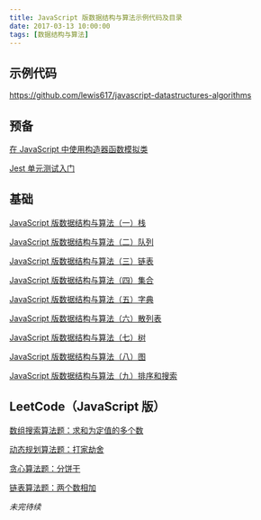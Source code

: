 ```yaml
---
title: JavaScript 版数据结构与算法示例代码及目录
date: 2017-03-13 10:00:00
tags: [数据结构与算法]
---
```


## 示例代码

https://github.com/lewis617/javascript-datastructures-algorithms

<!--more-->

## 预备

[在 JavaScript 中使用构造器函数模拟类](http://liuyiqi.cn/2017/02/15/construcor-function-create-class/)

[Jest 单元测试入门](http://liuyiqi.cn/2017/02/15/start-jest/)

## 基础

[JavaScript 版数据结构与算法（一）栈](http://liuyiqi.cn/2017/02/15/stack/)

[JavaScript 版数据结构与算法（二）队列](http://liuyiqi.cn/2017/02/15/queue/)

[JavaScript 版数据结构与算法（三）链表](http://liuyiqi.cn/2017/02/15/linked-list/)

[JavaScript 版数据结构与算法（四）集合](http://liuyiqi.cn/2017/02/16/set/)

[JavaScript 版数据结构与算法（五）字典](http://liuyiqi.cn/2017/02/17/dictionary/)

[JavaScript 版数据结构与算法（六）散列表](http://liuyiqi.cn/2017/02/17/hash-table/)

[JavaScript 版数据结构与算法（七）树](http://liuyiqi.cn/2017/02/18/tree/)

[JavaScript 版数据结构与算法（八）图](http://liuyiqi.cn/2017/02/19/graph/)

[JavaScript 版数据结构与算法（九）排序和搜索](http://liuyiqi.cn/2017/02/20/sort-and-search/)

## LeetCode（JavaScript 版）

[数组搜索算法题：求和为定值的多个数](http://liuyiqi.cn/2017/03/09/n-sum/)

[动态规划算法题：打家劫舍](http://liuyiqi.cn/2017/03/10/house-robber/)

[贪心算法题：分饼干](http://liuyiqi.cn/2017/03/11/assign-cookies/)

[链表算法题：两个数相加](http://liuyiqi.cn/2017/03/12/add-two-numbers/)

*未完待续*
